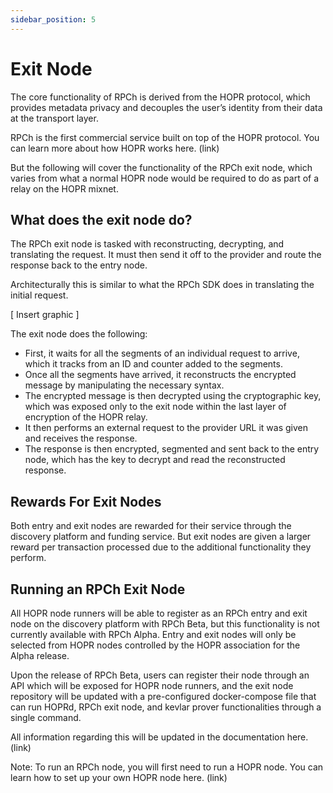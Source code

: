 ```yaml
---
sidebar_position: 5
---
```


# Exit Node

The core functionality of RPCh is derived from the HOPR protocol, which provides metadata privacy and decouples the user’s identity from their data at the transport layer. 

RPCh is the first commercial service built on top of the HOPR protocol. You can learn more about how HOPR works here. (link)

But the following will cover the functionality of the RPCh exit node, which varies from what a normal HOPR node would be required to do as part of a relay on the HOPR mixnet.

## What does the exit node do?

The RPCh exit node is tasked with reconstructing, decrypting, and translating the request. It must then send it off to the provider and route the response back to the entry node. 

Architecturally this is similar to what the RPCh SDK does in translating the initial request.

[ Insert graphic ]

The exit node does the following:

- First, it waits for all the segments of an individual request to arrive, which it tracks from an ID and counter added to the segments.
- Once all the segments have arrived, it reconstructs the encrypted message by manipulating the necessary syntax.
- The encrypted message is then decrypted using the cryptographic key, which was exposed only to the exit node within the last layer of encryption of the HOPR relay.
- It then performs an external request to the provider URL it was given and receives the response.
- The response is then encrypted, segmented and sent back to the entry node, which has the key to decrypt and read the reconstructed response.

## Rewards For Exit Nodes

Both entry and exit nodes are rewarded for their service through the discovery platform and funding service. But exit nodes are given a larger reward per transaction processed due to the additional functionality they perform.

## Running an RPCh Exit Node

All HOPR node runners will be able to register as an RPCh entry and exit node on the discovery platform with RPCh Beta, but this functionality is not currently available with RPCh Alpha. Entry and exit nodes will only be selected from HOPR nodes controlled by the HOPR association for the Alpha release. 

Upon the release of RPCh Beta, users can register their node through an API which will be exposed for HOPR node runners, and the exit node repository will be updated with a pre-configured docker-compose file that can run HOPRd, RPCh exit node, and kevlar prover functionalities through a single command. 

All information regarding this will be updated in the documentation here. (link)

Note: To run an RPCh node, you will first need to run a HOPR node. You can learn how to set up your own HOPR node here. (link) 